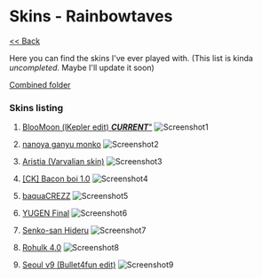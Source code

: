 # Skins - Rainbowtaves
[<< Back](https://rainbowtaves.ru)

Here you can find the skins I've ever played with.
(This list is kinda *uncompleted*. Maybe I'll update it soon)

[Combined folder](https://i.rainbowtaves.ru/skins/) 

### Skins listing
1. [BlooMoon (lKepler edit) _**CURRENT**_"](https://i.rainbowtaves.ru/skins/-%20%e3%80%8eKepMoon%e3%80%8f%20-.osk)
![Screenshot1](https://i.rainbowtaves.ru/Mj9YyU.png)

2. [nanoya ganyu monko](https://i.rainbowtaves.ru/skins/-%20!%20%20%20%20%20%20%20%20%20%20%20%20%20%20%20%20%20%20%20%20%20%20%20%20%20%20%20%20%20%20%20%20%23%20nanoya%20ganyu%20monko.osk)
![Screenshot2](https://i.rainbowtaves.ru/qB0Mkq.png)

3. [Aristia (Varvalian skin)](https://i.rainbowtaves.ru/skins/Aristia(Edit).osk)
![Screenshot3](https://i.rainbowtaves.ru/pqRTLh.png)

4. [[CK] Bacon boi 1.0](https://i.rainbowtaves.ru/skins/-%20%20%20%20%20%20%20%20%20%e3%80%8aCK%e3%80%8b%20Bacon%20boi%201.0.osk)
![Screenshot4](https://i.rainbowtaves.ru/tMl3f4.png)

5. [baquaCREZZ](https://i.rainbowtaves.ru/skins/baquaCREZZ.osk)
![Screenshot5](https://i.rainbowtaves.ru/8iXaZL.png)

6. [YUGEN Final](https://i.rainbowtaves.ru/skins/-%20YUGEN%20FINAL%20-%20Widescreen.osk)
![Screenshot6](https://i.rainbowtaves.ru/6f1xC7.png)

7. [Senko-san Hideru](https://i.rainbowtaves.ru/skins/-+Senko-san-Hideru-+.osk)
![Screenshot7](https://i.rainbowtaves.ru/2CjAfG.png)

8. [Rohulk 4.0](https://i.rainbowtaves.ru/skins/Rohulk%204.0.osk)
![Screenshot8](https://i.rainbowtaves.ru/66oeS7.png)

9. [Seoul v9 (Bullet4fun edit)](https://i.rainbowtaves.ru/skins/-%20Seoul%20v9%20%5bModify%5d.osk)
![Screenshot9](https://camo.githubusercontent.com/8392366ea96859b1650a2d2a0a4314d5579a0674cbd38e0c53f9627f5a68c604/68747470733a2f2f692e696d6775722e636f6d2f31726761714f442e706e67)


